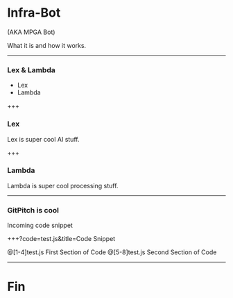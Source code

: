 # Infra-Bot
(AKA MPGA Bot)

What it is and how it works.

---
### Lex & Lambda

- Lex
- Lambda

+++
### Lex

Lex is super cool AI stuff.

+++
### Lambda

Lambda is super cool processing stuff.

---
### GitPitch is cool

Incoming code snippet

+++?code=test.js&title=Code Snippet

@[1-4]test.js First Section of Code
@[5-8]test.js Second Section of Code

---
# Fin